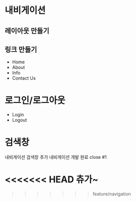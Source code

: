 # 내비게이션 

## 레이아웃 만들기 

## 링크 만들기

- Home
- About
- Info
- Contact Us


# 로그인/로그아웃 
- Login
- Logout 

# 검색창 

내비게이션 검색창 추가 
내비게이션 개발 완료 close #1 

<<<<<<< HEAD
츄가~
=======
>>>>>>> feature/navigation
